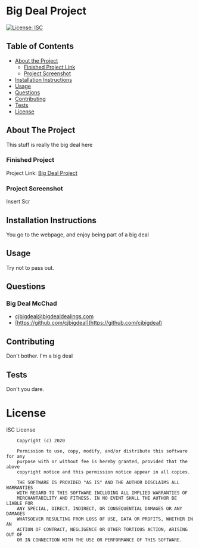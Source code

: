 # Big Deal Project
[![License: ISC](https://img.shields.io/badge/License-ISC-blue.svg)](https://opensource.org/licenses/ISC)


## Table of Contents
* [About the Project](#about-the-project)
    * [Finished Project Link](#finished-project)
    * [Project Screenshot](#project-screenshot)
* [Installation Instructions](#installation-instructions)
* [Usage](#usage)
* [Questions](#questions)
* [Contributing](#contributing)
* [Tests](#tests)
* [License](#license)
    
## About The Project
    
This stuff is really the big deal here
    
    
### Finished Project
Project Link: [Big Deal Project](wwww.BDP)
    
    
### Project Screenshot
    
 Insert Scr   
    
## Installation Instructions
    
You go to the webpage, and enjoy being part of a big deal
    
## Usage
    
Try not to pass out.
    
## Questions
    
### Big Deal McChad
* [cjbigdeal@bigdealdealings.com](cjbigdeal@bigdealdealings.com)
* [https://github.com/cjbigdeal](https://github.com/cjbigdeal)
    
## Contributing
    
Don't bother.  I'm a big deal
    
## Tests
    
Don't you dare.
    
# License
    
ISC License

        Copyright (c) 2020
        
        Permission to use, copy, modify, and/or distribute this software for any
        purpose with or without fee is hereby granted, provided that the above
        copyright notice and this permission notice appear in all copies.
        
        THE SOFTWARE IS PROVIDED "AS IS" AND THE AUTHOR DISCLAIMS ALL WARRANTIES
        WITH REGARD TO THIS SOFTWARE INCLUDING ALL IMPLIED WARRANTIES OF
        MERCHANTABILITY AND FITNESS. IN NO EVENT SHALL THE AUTHOR BE LIABLE FOR
        ANY SPECIAL, DIRECT, INDIRECT, OR CONSEQUENTIAL DAMAGES OR ANY DAMAGES
        WHATSOEVER RESULTING FROM LOSS OF USE, DATA OR PROFITS, WHETHER IN AN
        ACTION OF CONTRACT, NEGLIGENCE OR OTHER TORTIOUS ACTION, ARISING OUT OF
        OR IN CONNECTION WITH THE USE OR PERFORMANCE OF THIS SOFTWARE.
